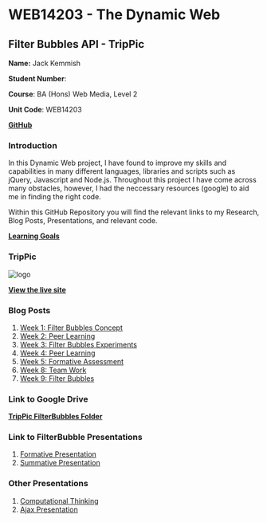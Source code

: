 # WEB14203 - The Dynamic Web

## Filter Bubbles API - TripPic

**Name:** Jack Kemmish

**Student Number**: 

**Course**: BA (Hons) Web Media, Level 2

**Unit Code**: WEB14203

[**GitHub**](https://github.com/jackkemmish/WEB14203-Jack-Kemmish)

### Introduction

In this Dynamic Web project, I have found to improve my skills and capabilities in many different languages, libraries and scripts such as jQuery, Javascript and Node.js. Throughout this project I have come across many obstacles, however, I had the neccessary resources (google) to aid me in finding the right code.

Within this GitHub Repository you will find the relevant links to my Research, Blog Posts, Presentations, and relevant code.

[**Learning Goals**](https://github.com/jackkemmish/WEB14203-Jack-Kemmish/blob/master/Blog%20Posts/Learning%20Goals%20for%20WEB14103.md)

### TripPic

![logo](http://i.imgur.com/y40tgCF.png)

[**View the live site**](http://trippic.raveweb.net/)



### Blog Posts

1. [Week 1: Filter Bubbles Concept](https://github.com/jackkemmish/WEB14203-Jack-Kemmish/blob/master/Blog%20Posts/filter_bubbles_concept.md)
2. [Week 2: Peer Learning](https://github.com/jackkemmish/WEB14203-Jack-Kemmish/blob/master/Blog%20Posts/computational_thinking_mini_lesson.md)
3. [Week 3: Filter Bubbles Experiments](https://github.com/jackkemmish/WEB14203-Jack-Kemmish/blob/master/Blog%20Posts/filter_bubble_experiments.md)
4. [Week 4: Peer Learning](https://github.com/jackkemmish/WEB14203-Jack-Kemmish/blob/master/Blog%20Posts/ajax_mini_lesson.md)
5. [Week 5: Formative Assessment](https://github.com/jackkemmish/WEB14203-Jack-Kemmish/blob/master/Blog%20Posts/formative_assessment.md)
6. [Week 8: Team Work](https://github.com/jackkemmish/WEB14203-Jack-Kemmish/blob/master/Blog%20Posts/team_work_evaluation.md)
7. [Week 9: Filter Bubbles](https://github.com/jackkemmish/WEB14203-Jack-Kemmish/blob/master/Blog%20Posts/filter_bubbles_-_summative.md)

### Link to Google Drive

[**TripPic FilterBubbles Folder**](https://drive.google.com/folderview?id=0B_cEoDxpS7tWbWFLSzFDbnFXVHc&usp=sharing)

### Link to FilterBubble Presentations

1. [Formative Presentation](https://docs.google.com/a/students.rave.ac.uk/presentation/d/1ofZQIufN95YsOIF3zKd_rQd9ywD5ia55_Ka1Y4lSHUQ/edit?usp=sharing)
2. [Summative Presentation](https://docs.google.com/presentation/d/14Qx8Lkf_U6GcfKqvVJ9-WcJWDJlO3a0lk6BcSAvNc98/edit?usp=sharing)

### Other Presentations


1. [Computational Thinking](http://prezi.com/zqhwscghck0q/?utm_campaign=share&utm_medium=copy&rc=ex0share)
2. [Ajax Presentation](https://docs.google.com/a/students.rave.ac.uk/presentation/d/177y06tCWK7Rs6hyKRdt-2hFhLVimbEsDdwPU2nDZHTY/edit?usp=sharing)
 